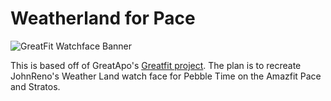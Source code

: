 # Weatherland for Pace
![GreatFit Watchface Banner](other/images/1.jpg)

This is based off of GreatApo's [Greatfit project](https://github.com/GreatApo/GreatFit). The plan is to recreate JohnReno's Weather Land watch face for Pebble Time on the Amazfit Pace and Stratos.

